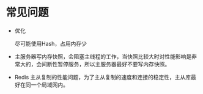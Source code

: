 # 常见问题

* 优化

  尽可能使用Hash，占用内存少

* 主服务器写内存快照，会阻塞主线程的工作，当快照比较大时对性能影响是非常大的，会间断性暂停服务，所以主服务器最好不要写内存快照。

* Redis 主从复制的性能问题，为了主从复制的速度和连接的稳定性，主从库最好在同一个局域网内。
